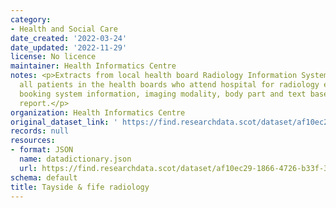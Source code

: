 ```yaml
---
category:
- Health and Social Care
date_created: '2022-03-24'
date_updated: '2022-11-29'
license: No licence
maintainer: Health Informatics Centre
notes: <p>Extracts from local health board Radiology Information System (RIS). - covers
  all patients in the health boards who attend hospital for radiology exams, and includes
  booking system information, imaging modality, body part and text based radiology
  report.</p>
organization: Health Informatics Centre
original_dataset_link: ' https://find.researchdata.scot/dataset/af10ec29-1866-4726-b33f-3948afe182f2'
records: null
resources:
- format: JSON
  name: datadictionary.json
  url: https://find.researchdata.scot/dataset/af10ec29-1866-4726-b33f-3948afe182f2/resource/af10ec29-1866-4726-b33f-3948afe182f2/download/datadictionary.json
schema: default
title: Tayside & fife radiology
---
```

